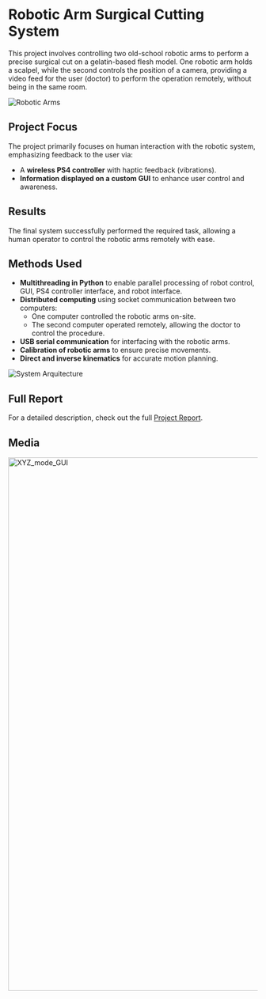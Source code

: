 # Robotic Arm Surgical Cutting System

This project involves controlling two old-school robotic arms to perform a precise surgical cut on a gelatin-based flesh model. One robotic arm holds a scalpel, while the second controls the position of a camera, providing a video feed for the user (doctor) to perform the operation remotely, without being in the same room.

![Robotic Arms](https://github.com/user-attachments/assets/6f73f25c-0e7c-4509-9a66-85c609077619)


## Project Focus
The project primarily focuses on human interaction with the robotic system, emphasizing feedback to the user via:
- A **wireless PS4 controller** with haptic feedback (vibrations).
- **Information displayed on a custom GUI** to enhance user control and awareness.

## Results
The final system successfully performed the required task, allowing a human operator to control the robotic arms remotely with ease.

## Methods Used
- **Multithreading in Python** to enable parallel processing of robot control, GUI, PS4 controller interface, and robot interface.
- **Distributed computing** using socket communication between two computers:
  - One computer controlled the robotic arms on-site.
  - The second computer operated remotely, allowing the doctor to control the procedure.
- **USB serial communication** for interfacing with the robotic arms.
- **Calibration of robotic arms** to ensure precise movements.
- **Direct and inverse kinematics** for accurate motion planning.


![System Arquitecture](https://github.com/user-attachments/assets/6b71b52d-dec8-418d-a3d8-37ad0cffbb14)


## Full Report
For a detailed description, check out the full [Project Report](report.pdf).

## Media
<img width="1079" alt="XYZ_mode_GUI" src="https://github.com/user-attachments/assets/67547806-570c-499f-8f3b-b878f00b8ec0" />



